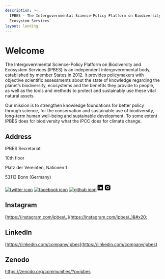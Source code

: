 ```yaml
---
description: >-
  IPBES - The Intergovernmental Science-Policy Platform on Biodiversity and
  Ecosystem Services
layout: landing
---
```


# Welcome

The Intergovernmental Science-Policy Platform on Biodiversity and Ecosystem Services (IPBES) is an independent intergovernmental body, established by member States in 2012. It provides policymakers with objective scientific assessments about the state of knowledge regarding the planet’s biodiversity, ecosystems and the benefits they provide to people, as well as the tools and methods to protect and sustainably use these vital natural assets.

Our mission is to strengthen knowledge foundations for better policy through science, for the conservation and sustainable use of biodiversity, long-term human well-being and sustainable development. To some extent IPBES does for biodiversity what the IPCC does for climate change.

## Address

IPBES Secretariat&#x20;

10th floor&#x20;

Platz der Vereinten, Nationen 1&#x20;

53113 Bonn (Germany)

[![twitter icon](http://i.imgur.com/tXSoThF.png)](https://twitter.com/IPBES) [![facebook icon](http://i.imgur.com/P3YfQoD.png)](https://facebook.com/ipbes) [![github icon](http://i.imgur.com/0o48UoR.png)](https://github.com/ipbes)<img src="../.gitbook/assets/icons8-linkedin-24.png" alt="https://linkedin.com/company/ipbes" data-size="line"><img src="../.gitbook/assets/icons8-instagram-24.png" alt="https://instagram.com/ipbes_ " data-size="original">

## Instagram

[https://instagram.com/ipbes\_](https://instagram.com/ipbes\_)&#x20;

## LinkedIn

[https://linkedin.com/company/ipbes](https://linkedin.com/company/ipbes)

## Zenodo

[https://zenodo.org/communities/?p=ipbes ](https://zenodo.org/communities/?p=ipbes)
